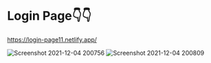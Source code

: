 # Login Page👇👇
https://login-page11.netlify.app/

![Screenshot 2021-12-04 200756](https://user-images.githubusercontent.com/75308493/144713814-a5319c47-81b0-4177-9933-7b7b94fb4b0d.png)
![Screenshot 2021-12-04 200809](https://user-images.githubusercontent.com/75308493/144713815-fdd671a9-fc3c-4572-9609-147611483e52.png)
